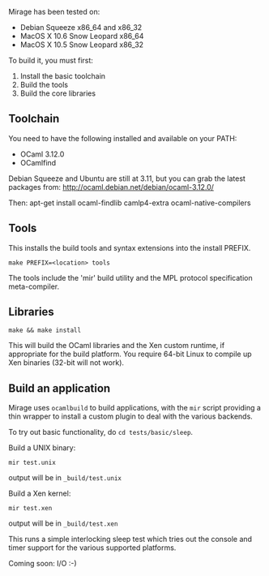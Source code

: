 Mirage has been tested on:

* Debian Squeeze x86_64 and x86_32
* MacOS X 10.6 Snow Leopard x86_64
* MacOS X 10.5 Snow Leopard x86_32

To build it, you must first:

1. Install the basic toolchain
2. Build the tools
3. Build the core libraries

Toolchain
---------

You need to have the following installed and available on your PATH:

* OCaml 3.12.0
* OCamlfind

Debian Squeeze and Ubuntu are still at 3.11, but you can grab the latest
packages from: http://ocaml.debian.net/debian/ocaml-3.12.0/

Then: apt-get install ocaml-findlib camlp4-extra ocaml-native-compilers

Tools
-----

This installs the build tools and syntax extensions into the install PREFIX.

    make PREFIX=<location> tools

The tools include the 'mir' build utility and the MPL protocol
specification meta-compiler.

Libraries
---------

    make && make install

This will build the OCaml libraries and the Xen custom runtime, if
appropriate for the build platform.  You require 64-bit Linux to
compile up Xen binaries (32-bit will not work).

Build an application
--------------------

Mirage uses `ocamlbuild` to build applications, with the `mir`
script providing a thin wrapper to install a custom plugin to deal
with the various backends.

To try out basic functionality, do `cd tests/basic/sleep`.

Build a UNIX binary:

    mir test.unix

output will be in `_build/test.unix`

Build a Xen kernel:

    mir test.xen

output will be in `_build/test.xen`

This runs a simple interlocking sleep test which tries out the
console and timer support for the various supported platforms.

Coming soon: I/O :-)
